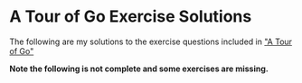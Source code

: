 # A Tour of Go Exercise Solutions
The following are my solutions to the exercise questions included in ["A Tour of Go"](https://go.dev/tour/welcome/1)

**Note the following is not complete and some exercises are missing.**